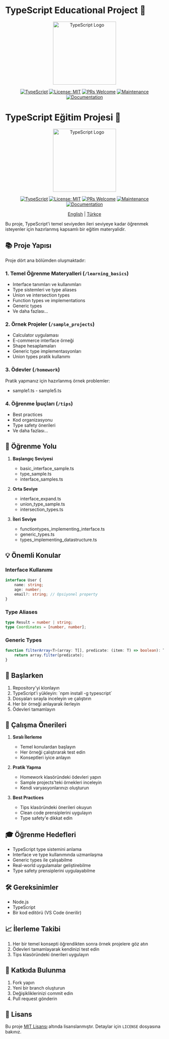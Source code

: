 # TypeScript Educational Project 🚀

<div align="center">
  <img src="typescript.jpg" alt="TypeScript Logo" width="200"/>

  [![TypeScript](https://img.shields.io/badge/TypeScript-4.9.5-blue.svg)](https://www.typescriptlang.org/)
  [![License: MIT](https://img.shields.io/badge/License-MIT-yellow.svg)](LICENSE)
  [![PRs Welcome](https://img.shields.io/badge/PRs-welcome-brightgreen.svg)](http://makeapullrequest.com)
  [![Maintenance](https://img.shields.io/badge/Maintained%3F-yes-green.svg)](https://github.com/your/repo/graphs/commit-activity)
  [![Documentation](https://img.shields.io/badge/documentation-yes-brightgreen.svg)](README.md)
</div>

# TypeScript Eğitim Projesi 🚀

<div align="center">
  <img src="typescript.jpg" alt="TypeScript Logo" width="200"/>

  [![TypeScript](https://img.shields.io/badge/TypeScript-4.9.5-blue.svg)](https://www.typescriptlang.org/)
  [![License: MIT](https://img.shields.io/badge/License-MIT-yellow.svg)](LICENSE)
  [![PRs Welcome](https://img.shields.io/badge/PRs-welcome-brightgreen.svg)](http://makeapullrequest.com)
  [![Maintenance](https://img.shields.io/badge/Maintained%3F-yes-green.svg)](https://github.com/your/repo/graphs/commit-activity)
  [![Documentation](https://img.shields.io/badge/documentation-yes-brightgreen.svg)](README.md)

  [English](README_EN.md) | [Türkçe](README.md)
</div>

Bu proje, TypeScript'i temel seviyeden ileri seviyeye kadar öğrenmek isteyenler için hazırlanmış kapsamlı bir eğitim materyalidir.

## 📚 Proje Yapısı

Proje dört ana bölümden oluşmaktadır:

### 1. Temel Öğrenme Materyalleri (`/learning_basics`)
- Interface tanımları ve kullanımları
- Type sistemleri ve type aliases
- Union ve intersection types
- Function types ve implementations
- Generic types
- Ve daha fazlası...

### 2. Örnek Projeler (`/sample_projects`)
- Calculator uygulaması
- E-commerce interface örneği
- Shape hesaplamaları
- Generic type implementasyonları
- Union types pratik kullanımı

### 3. Ödevler (`/homework`)
Pratik yapmanız için hazırlanmış örnek problemler:
- sample1.ts - sample5.ts

### 4. Öğrenme İpuçları (`/tips`)
- Best practices
- Kod organizasyonu
- Type safety önerileri
- Ve daha fazlası...

## 🎯 Öğrenme Yolu

1. **Başlangıç Seviyesi**
   - basic_interface_sample.ts
   - type_sample.ts
   - interface_samples.ts

2. **Orta Seviye**
   - interface_expand.ts
   - union_type_sample.ts
   - intersection_types.ts

3. **İleri Seviye**
   - functiontypes_implementing_interface.ts
   - generic_types.ts
   - types_implementing_datastructure.ts

## 💡 Önemli Konular

### Interface Kullanımı
```typescript
interface User {
    name: string;
    age: number;
    email?: string; // Opsiyonel property
}
```

### Type Aliases
```typescript
type Result = number | string;
type Coordinates = [number, number];
```

### Generic Types
```typescript
function filterArray<T>(array: T[], predicate: (item: T) => boolean): T[] {
    return array.filter(predicate);
}
```

## 🚀 Başlarken

1. Repository'yi klonlayın
2. TypeScript'i yükleyin: \`npm install -g typescript\`
3. Dosyaları sırayla inceleyin ve çalıştırın
4. Her bir örneği anlayarak ilerleyin
5. Ödevleri tamamlayın

## 📝 Çalışma Önerileri

1. **Sıralı İlerleme**
   - Temel konulardan başlayın
   - Her örneği çalıştırarak test edin
   - Konseptleri iyice anlayın

2. **Pratik Yapma**
   - Homework klasöründeki ödevleri yapın
   - Sample projects'teki örnekleri inceleyin
   - Kendi varyasyonlarınızı oluşturun

3. **Best Practices**
   - Tips klasöründeki önerileri okuyun
   - Clean code prensiplerini uygulayın
   - Type safety'e dikkat edin

## 🎓 Öğrenme Hedefleri

- TypeScript type sistemini anlama
- Interface ve type kullanımında uzmanlaşma
- Generic types ile çalışabilme
- Real-world uygulamalar geliştirebilme
- Type safety prensiplerini uygulayabilme

## 🛠️ Gereksinimler

- Node.js
- TypeScript
- Bir kod editörü (VS Code önerilir)

## 📈 İlerleme Takibi

1. Her bir temel konsepti öğrendikten sonra örnek projelere göz atın
2. Ödevleri tamamlayarak kendinizi test edin
3. Tips klasöründeki önerileri uygulayın

## 🤝 Katkıda Bulunma

1. Fork yapın
2. Yeni bir branch oluşturun
3. Değişikliklerinizi commit edin
4. Pull request gönderin

## 📄 Lisans

Bu proje [MIT Lisansı](LICENSE) altında lisanslanmıştır. Detaylar için `LICENSE` dosyasına bakınız.
